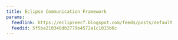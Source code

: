 ```yaml
---
title: Eclipse Communication Framework
params:
  feedlink: https://eclipseecf.blogspot.com/feeds/posts/default
  feedid: 5f5ba210348db2779b4572a1c1015b6c
---
```

